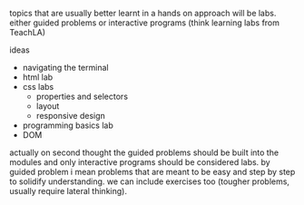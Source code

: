 topics that are usually better learnt in a hands on approach will be labs. either guided problems or interactive programs (think learning labs from TeachLA)

ideas
- navigating the terminal
- html lab
- css labs
    - properties and selectors
    - layout 
    - responsive design
- programming basics lab
- DOM

actually on second thought the guided problems should be built into the modules and only interactive programs should be considered labs. by guided problem i mean problems that are meant to be easy and step by step to solidify understanding. we can include exercises too (tougher problems, usually require lateral thinking).

